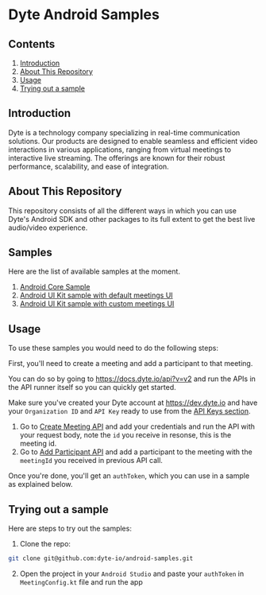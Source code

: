 # Dyte Android Samples

## Contents
1. [Introduction](#introduction)
2. [About This Repository](#about-this-repository)
3. [Usage](#usage)
4. [Trying out a sample](#trying-out-a-sample)

## Introduction
Dyte is a technology company specializing in real-time communication solutions. Our products are designed to enable seamless and efficient video interactions in various applications, ranging from virtual meetings to interactive live streaming. The offerings are known for their robust performance, scalability, and ease of integration.

## About This Repository
This repository consists of all the different ways in which you can use Dyte's
Android SDK and other packages to its full extent to get the best live
audio/video experience.

## Samples

Here are the list of available samples at the moment.

1. [Android Core Sample](./samples/default-meeting-ui/)
2. [Android UI Kit sample with default meetings UI](./samples/with-background-transformer/)
3. [Android UI Kit sample with custom meetings UI](./samples/audio-room/)

## Usage

To use these samples you would need to do the following steps:

First, you'll need to create a meeting and add a participant to that meeting.

You can do so by going to https://docs.dyte.io/api?v=v2 and run the APIs in the
API runner itself so you can quickly get started.

Make sure you've created your Dyte account at https://dev.dyte.io and have your
`Organization ID` and `API Key` ready to use from the
[API Keys section](https://dev.dyte.io/apikeys).

1. Go to
   [Create Meeting API](https://docs.dyte.io/api/?v=v2#/operations/create_meeting)
   and add your credentials and run the API with your request body, note the
   `id` you receive in resonse, this is the meeting id.
2. Go to
   [Add Participant API](https://docs.dyte.io/api/?v=v2#/operations/add_participant)
   and add a participant to the meeting with the `meetingId` you received in
   previous API call.

Once you're done, you'll get an `authToken`, which you can use in a sample as
explained below.

## Trying out a sample

Here are steps to try out the samples:

1. Clone the repo:

```sh
git clone git@github.com:dyte-io/android-samples.git
```

2. Open the project in your `Android Studio` and paste your `authToken` in `MeetingConfig.kt` file and run the app
